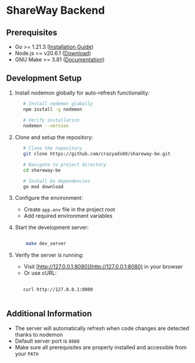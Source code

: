 # ShareWay Backend

## Prerequisites

- Go >= 1.21.3 ([Installation Guide](https://go.dev/doc/install))
- Node.js >= v20.6.1 ([Download](https://nodejs.org/en/download/))
- GNU Make >= 3.81 ([Documentation](https://www.gnu.org/software/make/))

## Development Setup

1. Install nodemon globally for auto-refresh functionality:
	```bash
	   # Install nodemon globally
	   npm install -g nodemon
	   
	   # Verify installation
	   nodemon --version

	```

2.  Clone and setup the repository:

     ```bash
	    # Clone the repository
	    git clone https://github.com/crazyads69/shareway-be.git
    
		# Navigate to project directory
		cd shareway-be
    
		# Install Go dependencies
		go mod download
	  ```
    
4.  Configure the environment:
    
    -   Create `app.env` file in the project root
    -   Add required environment variables

5.  Start the development server:
    ```bash
    
	    make dev_server
    
    ```
    
6.  Verify the server is running:
    
    -   Visit [http://127.0.0.1:8080](http://127.0.0.1:8080) in your browser
    -   Or use cURL:
	 ```bash
        
        curl http://127.0.0.1:8080
        
	```
        

## Additional Information

-   The server will automatically refresh when code changes are detected thanks to nodemon
-   Default server port is `8080`
-   Make sure all prerequisites are properly installed and accessible from your `PATH`
